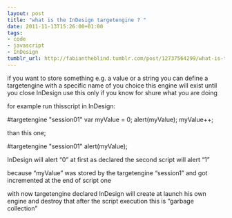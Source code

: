 ```yaml
---
layout: post
title: "what is the InDesign targetengine ? "
date: 2011-11-13T15:26:00+01:00
tags:
- code
- javascript
- InDesign
tumblr_url: http://fabiantheblind.tumblr.com/post/12737564299/what-is-the-indesign-targetengine
---
```

if you want to store something e.g. a value or a string
 you can define a targetengine with a specific name of you choice
 this engine will exist until you close InDesign
 use this only if you know for shure what you are doing

for example run thisscript in InDesign:

#targetengine "session01"
var myValue = 0;
alert(myValue);
myValue++;


than this one;

#targetengine "session01"
alert(myValue);


InDesign will alert “0” at first as declared
 the second script will alert “1”

because “myValue” was stored by the targetengine “session1”
 and got incremented at the end of script one

with now targetengine declared InDesign will create at launch his own engine
 and destroy that after the script execution
 this is “garbage collection”
